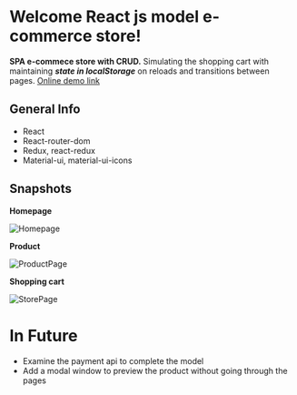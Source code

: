 # Welcome React js model e-commerce store!

**SPA e-commece store with CRUD.** Simulating the shopping cart with maintaining ***state in localStorage*** on reloads and transitions between pages. <a href="https://react-e-commerce-store-model.web.app"  target="_blank"/>Online demo link<a/>
## General Info
 - React
 - React-router-dom
 - Redux, react-redux
 - Material-ui, material-ui-icons
 
## Snapshots
**Homepage**
 
![Homepage](https://i.ibb.co/bKvmYkH/screencapture-react-e-commerce-store-model-web-app-2021-08-01-15-42-34.png)

**Product**
 
![ProductPage](https://i.ibb.co/CsZhCyB/screencapture-react-e-commerce-store-model-web-app-product-4-2021-08-01-15-42-52.png)

**Shopping cart**
 
![StorePage](https://i.ibb.co/LxgHnx1/screencapture-react-e-commerce-store-model-web-app-store-2021-08-01-15-43-05.png)

# In Future
 - Examine the payment api to complete the model
 - Add a modal window to preview the product without going through the pages
